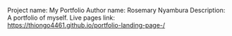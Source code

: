 Project name: My Portfolio
Author name: Rosemary Nyambura
Description: A portfolio of myself.
Live pages link:
            https://thiongo4461.github.io/portfolio-landing-page-/
            